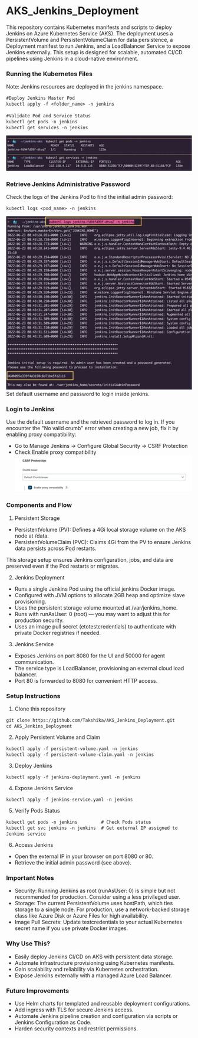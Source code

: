# AKS_Jenkins_Deployment
This repository contains Kubernetes manifests and scripts to deploy Jenkins on Azure Kubernetes Service (AKS). The deployment uses a PersistentVolume and PersistentVolumeClaim for data persistence, a Deployment manifest to run Jenkins, and a LoadBalancer Service to expose Jenkins externally. This setup is designed for scalable, automated CI/CD pipelines using Jenkins in a cloud-native environment.

### Running the Kubernetes Files
Note: Jenkins resources are deployed in the jenkins namespace.
```
#Deploy Jenkins Master Pod
kubectl apply -f <folder_name> -n jenkins

#Validate Pod and Service Status
kubectl get pods -n jenkins
kubectl get services -n jenkins
```
![Screenshot](images/jenkinspods.png)

### Retrieve Jenkins Administrative Password
Check the logs of the Jenkins Pod to find the initial admin password:
```
kubectl logs <pod_name> -n jenkins
```
![Screenshot](images/jenkinslogsoutput.png)
Set default username and password to login inside jenkins. 

### Login to Jenkins
Use the default username and the retrieved password to log in.
If you encounter the "No valid crumb" error when creating a new job, fix it by enabling proxy compatibility:
- Go to Manage Jenkins → Configure Global Security → CSRF Protection
- Check Enable proxy compatibility
![Screenshot](images/CSPFProtection.png)

### Components and Flow
1. Persistent Storage
 - PersistentVolume (PV): Defines a 4Gi local storage volume on the AKS node at /data.
 - PersistentVolumeClaim (PVC): Claims 4Gi from the PV to ensure Jenkins data persists across Pod restarts.

This storage setup ensures Jenkins configuration, jobs, and data are preserved even if the Pod restarts or migrates.

2. Jenkins Deployment
 - Runs a single Jenkins Pod using the official jenkins Docker image.
 - Configured with JVM options to allocate 2GB heap and optimize slave provisioning.
 - Uses the persistent storage volume mounted at /var/jenkins_home.
 - Runs with runAsUser: 0 (root) — you may want to adjust this for production security.
 - Uses an image pull secret (etotestcredentials) to authenticate with private Docker registries if needed.

3. Jenkins Service
 - Exposes Jenkins on port 8080 for the UI and 50000 for agent communication.
 - The service type is LoadBalancer, provisioning an external cloud load balancer.
 - Port 80 is forwarded to 8080 for convenient HTTP access.

### Setup Instructions
1. Clone this repository
```
git clone https://github.com/Takshika/AKS_Jenkins_Deployment.git
cd AKS_Jenkins_Deployment
```
2. Apply Persistent Volume and Claim
```
kubectl apply -f persistent-volume.yaml -n jenkins
kubectl apply -f persistent-volume-claim.yaml -n jenkins
```
3. Deploy Jenkins
```
kubectl apply -f jenkins-deployment.yaml -n jenkins
```
4. Expose Jenkins Service
```
kubectl apply -f jenkins-service.yaml -n jenkins
```
5. Verify Pods Status
```
kubectl get pods -n jenkins         # Check Pods status
kubectl get svc jenkins -n jenkins  # Get external IP assigned to Jenkins service
```
6. Access Jenkins
 - Open the external IP in your browser on port 8080 or 80.
 - Retrieve the initial admin password (see above).

### Important Notes
- Security: Running Jenkins as root (runAsUser: 0) is simple but not recommended for production. Consider using a less privileged user.
- Storage: The current PersistentVolume uses hostPath, which ties storage to a single node. For production, use a network-backed storage class like Azure Disk or Azure Files for high availability.
- Image Pull Secrets: Update testcredentials to your actual Kubernetes secret name if you use private Docker images.

### Why Use This?
 - Easily deploy Jenkins CI/CD on AKS with persistent data storage.
 - Automate infrastructure provisioning using Kubernetes manifests.
 - Gain scalability and reliability via Kubernetes orchestration.
 - Expose Jenkins externally with a managed Azure Load Balancer.

### Future Improvements
 - Use Helm charts for templated and reusable deployment configurations.
 - Add ingress with TLS for secure Jenkins access.
 - Automate Jenkins pipeline creation and configuration via scripts or Jenkins Configuration as Code.
 - Harden security contexts and restrict permissions.

